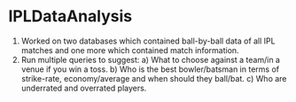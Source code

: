 # IPLDataAnalysis
1. Worked on two databases which contained ball-by-ball data of all IPL matches and one more which contained match information.
2. Run multiple queries to suggest:
  a) What to choose against a team/in a venue if you win a toss.
  b) Who is the best bowler/batsman in terms of strike-rate, economy/average and when should they ball/bat.
  c) Who are underrated and overrated players.
